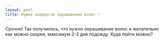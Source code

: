 ```yaml
---
layout: post 
title: Нужно недорогое окрашивание волос ! 
--- 
```

Срочно! Так получилось, что нужно окрашивание волос и желательно как можно скорее, максимум 2-3 дня подожду. Куда пойти можно?
